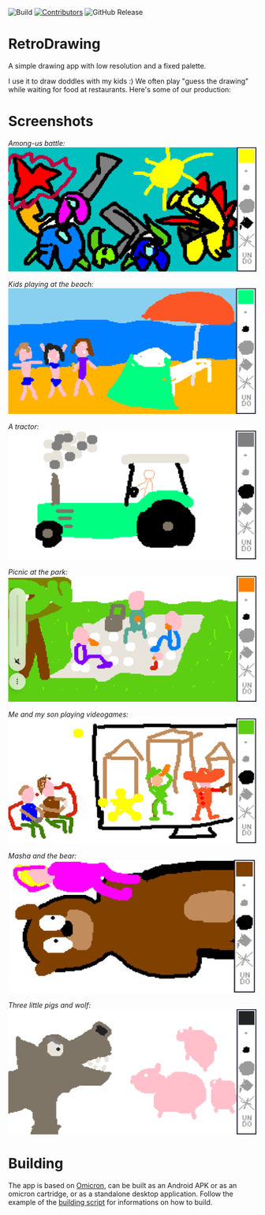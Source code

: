 ![Build](https://github.com/msx80/RetroDrawing/workflows/Build/badge.svg)
[![Contributors](https://img.shields.io/github/contributors/msx80/retrodrawing.svg)](https://github.com/msx80/retrodrawing/graphs/contributors)
![GitHub Release](https://img.shields.io/github/v/release/msx80/RetroDrawing)


# RetroDrawing

A simple drawing app with low resolution and a fixed palette.

I use it to draw doddles with my kids :) We often play "guess the drawing" while waiting for food at restaurants. Here's some of our production:

# Screenshots

_Among-us battle:_
![Screenshot](https://github.com/msx80/RetroDrawing/blob/main/fastlane/metadata/android/en-US/images/phoneScreenshots/1.jpg?raw=true)

_Kids playing at the beach:_
![Screenshot](https://github.com/msx80/RetroDrawing/blob/main/fastlane/metadata/android/en-US/images/phoneScreenshots/2.jpg?raw=true)

_A tractor:_
![Screenshot](https://github.com/msx80/RetroDrawing/blob/main/fastlane/metadata/android/en-US/images/phoneScreenshots/3.jpg?raw=true)

_Picnic at the park:_
![Screenshot](https://github.com/msx80/RetroDrawing/blob/main/fastlane/metadata/android/en-US/images/phoneScreenshots/4.jpg?raw=true)

_Me and my son playing videogames:_
![Screenshot](https://github.com/msx80/RetroDrawing/blob/main/fastlane/metadata/android/en-US/images/phoneScreenshots/5.jpg?raw=true)

_Masha and the bear:_
![Screenshot](https://github.com/msx80/RetroDrawing/blob/main/fastlane/metadata/android/en-US/images/phoneScreenshots/6.jpg?raw=true)

_Three little pigs and wolf:_
![Screenshot](https://github.com/msx80/RetroDrawing/blob/main/fastlane/metadata/android/en-US/images/phoneScreenshots/7.jpg?raw=true)

# Building

The app is based on [Omicron](https://github.com/msx80/Omicron), can be built as an Android APK or as an omicron cartridge, or as a standalone desktop application.
Follow the example of the [building script](https://github.com/msx80/RetroDrawing/blob/main/.github/workflows/main.yml) for informations on how to build.
